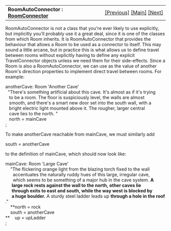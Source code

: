 <table width="100%" data-border="0" data-cellspacing="0"
data-cellpadding="3" data-bgcolor="#C0C0C0">
<colgroup>
<col style="width: 50%" />
<col style="width: 50%" />
</colgroup>
<tbody>
<tr>
<td style="text-align: left;"><strong>RoomAutoConnector : <a
href="roomconnector.htm">RoomConnector</a><br />
</strong></td>
<td style="text-align: right;"><a
href="travelmessage.htm">[Previous]</a> <a
href="generalintroduction.htm">[Main]</a> <a
href="door.htm">[Next]</a></td>
</tr>
</tbody>
</table>

  
RoomAutoConnector is not a class that you're ever likely to use
explicitly, but implicitly you'll probably use it a great deal, since it
is one of the classes from which Room inherits. It is RoomAutoConnector
that provides the behaviour that allows a Room to be used as a connector
to itself. This may sound a little arcane, but in practice this is what
allows us to define travel between rooms without explicitly having to
define any explicit TravelConnector objects unless we need them for
their side-effects. Since a Room is also a RoomAutoConnector, we can use
as the value of another Room's direction properties to implement direct
travel between rooms. For example:  
  
anotherCave: Room 'Another Cave'  
  "There's something artificial about this cave. It's almost as if it's trying  
   to be a room. The floor is suspiciously level, the walls are almost  
   smooth, and there's a smart new door set into the south wall, with a  
   bright electric light mounted above it. The rougher, larger central  
   cave lies to the north. "  
   north = mainCave  
;  
  
To make anotherCave reachable from mainCave, we must similarly add  
  
south = anotherCave  
  
to the definition of mainCave, which should now look like:  
  
mainCave: Room 'Large Cave'  
    "The flickering orange light from the blazing torch fixed to the wall   
      accentuates the naturally ruddy hues of this large, irregular cave,  
      which seems to be something of a major hub in the cave system. **A  
      large rock rests against the wall to the north, other caves lie  
      through exits to east and south, while the way west is blocked by  
      a huge boulder.** A sturdy steel ladder leads up **through a hole in the roof**."  
    **north = rock  
    south = anotherCave  
**    up = upLadder  
;  
  
  
